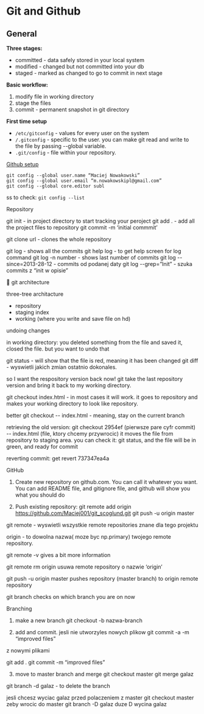 # Git and Github

## General 

**Three stages:**

- committed - data safely stored in your local system
- modified - changed but not committed into your db
- staged - marked as changed to go to commit in next stage


**Basic workflow:**

1. modify file in working directory
2. stage the files
3. commit - permanent snapshot in git directory

**First time setup**

- `/etc/gitconfig` - values for every user on the system
- `/.gitconfig` - specific to the user. you can make git read and write to the file by passing --global variable.
- `.git/config` - file within your repository.

[Github setup](https://help.github.com/articles/set-up-git)

```
git config --global user.name “Maciej Nowakowski”
git config --global user.email “m.nowakowskipl@gmail.com”
git config --global core.editor subl
```
ss
to check:
`git config --list`

Repository

git init - in project directory to start tracking your peroject
git add .   - add all the project files to repository
git commit -m ‘initial commmit’ 

git clone url - clones the whole repository

git log - shows all the commits
git help log - to get help screen for log command
git log -n number - shows last number of commits
git log --since=2013-28-12 - commits od podanej daty
git log --grep=”Init” - szuka commits z “init w opisie”



git architecture

three-tree architacture

- repository
- staging index
- working (where you write and save file on hd)

undoing changes

in working directory:
you deleted something from the file and saved it, closed the file. but you want to undo that

git status - will show that the file is red, meaning it has been changed
git diff - wyswietli jakich zmian ostatnio dokonales.

so I want the respository version back now! 
git take the last repository version and bring it back to my working directory.

git checkout index.html - in most cases it will work. it goes to repository and makes your working directory to look like repository.

better
git checkout -- index.html - meaning, stay on the current branch

retrieving the old version:
git checkout 2954ef (pierwsze pare cyfr commit) -- index.html (file, ktory chcemy przywrocic)
it moves the file from repository to staging area.
you can check it: git status, and the file will be in green, and ready for commit

reverting commit:
get revert  737347ea4a

GitHub 

1. Create new repository on github.com. You can call it whatever you want. 
You can add README file, and gitignore file, and github will show you what you should do 

2. Push existing repository:
git remote add origin https://github.com/Maciej001/git_scoglund.git
git push -u origin master

git remote - wyswietli wszystkie remote repositories znane dla tego projektu

origin - to dowolna nazwa( moze byc np.primary) twojego remote repository.

git remote -v        gives a bit more information

git remote rm origin       usuwa remote repository o nazwie ‘origin’

git push -u origin  master      pushes repository (master branch)  to origin remote repository

git branch           checks on which branch you are on now

Branching

1. make  a new branch
git checkout -b nazwa-branch

2. add and commit. jesli nie utworzyles nowych plikow
git commit -a -m “improved files”

z nowymi plikami

git add .
git commit -m “improved files”

3. move to master branch and merge
git checkout master
git merge galaz

git branch -d galaz - to         delete the branch

jesli chcesz wyciac galaz przed polaczeniem z master
git checkout master        zeby wrocic do master
git branch -D galaz         duze D wycina galaz




















